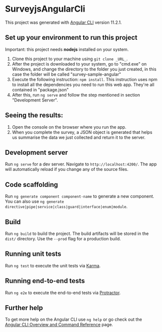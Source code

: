 # SurveyjsAngularCli

This project was generated with [Angular CLI](https://github.com/angular/angular-cli) version 11.2.1.

## Set up your environment to run this project

Important: this project needs **nodejs** installed on your system.

1.  Clone this project to your machine using `git clone _URL_`.
2.  After the project is downloaded to your system, go to "cmd.exe" on Windows, and change the directory to the folder you just created, in this case the folder will be called "survey-sample-angular"
3.  Execute the following instruction: `npm install`. This instruction uses npm to install all the dependencies you need to run this web app. They're all contained in "package.json"
4.  After this, run `ng serve` and follow the step mentioned in section "Development Server".

## Seeing the results:

1.  Open the console on the browser where you run the app.
2.  When you complete the survey, a JSON object is generated that helps us summarise the data we just collected and return it to the server.

## Development server

Run `ng serve` for a dev server. Navigate to `http://localhost:4200/`. The app will automatically reload if you change any of the source files.

## Code scaffolding

Run `ng generate component component-name` to generate a new component. You can also use `ng generate directive|pipe|service|class|guard|interface|enum|module`.

## Build

Run `ng build` to build the project. The build artifacts will be stored in the `dist/` directory. Use the `--prod` flag for a production build.

## Running unit tests

Run `ng test` to execute the unit tests via [Karma](https://karma-runner.github.io).

## Running end-to-end tests

Run `ng e2e` to execute the end-to-end tests via [Protractor](http://www.protractortest.org/).

## Further help

To get more help on the Angular CLI use `ng help` or go check out the [Angular CLI Overview and Command Reference](https://angular.io/cli) page.

